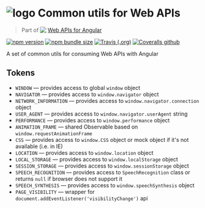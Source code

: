 # ![logo](logo.svg) Common utils for Web APIs

> Part of <img src="web-api.svg" align="top"> [Web APIs for Angular](https://ng-web-apis.github.io/)

[![npm version](https://img.shields.io/npm/v/@ng-web-apis/common.svg)](https://npmjs.com/package/@ng-web-apis/common)
[![npm bundle size](https://img.shields.io/bundlephobia/minzip/@ng-web-apis/common)](https://bundlephobia.com/result?p=@ng-web-apis/common)
[![Travis (.org)](https://img.shields.io/travis/ng-web-apis/common)](https://travis-ci.org/ng-web-apis/common)
[![Coveralls github](https://img.shields.io/coveralls/github/ng-web-apis/common)](https://coveralls.io/github/ng-web-apis/common?branch=master)

A set of common utils for consuming Web APIs with Angular

## Tokens

-   `WINDOW` — provides access to global `window` object
-   `NAVIGATOR` — provides access to `window.navigator` object
-   `NETWORK_INFORMATION` — provides access to `window.navigator.connection` object
-   `USER_AGENT` — provides access to `window.navigator.userAgent` string
-   `PERFORMANCE` — provides access to `window.performance` object
-   `ANIMATION_FRAME` — shared Observable based on `window.requestAnimationFrame`
-   `CSS` — provides access to `window.CSS` object or mock object if it's not available (i.e. in IE)
-   `LOCATION` — provides access to `window.location` object
-   `LOCAL_STORAGE` — provides access to `window.localStorage` object
-   `SESSION_STORAGE` — provides access to `window.sessionStorage` object
-   `SPEECH_RECOGNITION` — provides access to `SpeechRecognition` class or returns `null` if browser does not support it
-   `SPEECH_SYNTHESIS` — provides access to `window.speechSynthesis` object
-   `PAGE_VISIBILITY` — wrapper for `document.addEventListener('visibilityChange')` api
